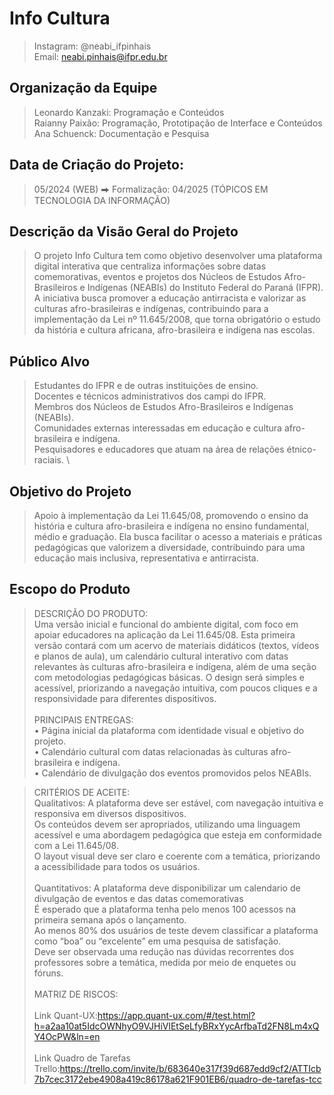 # Info Cultura
> Instagram: @neabi_ifpinhais \
> Email: neabi.pinhais@ifpr.edu.br

## Organização da Equipe
> Leonardo Kanzaki: Programação e Conteúdos \
> Raianny Paixão: Programação, Prototipação de Interface e Conteúdos \
> Ana Schuenck: Documentação e Pesquisa

## Data de Criação do Projeto:
> 05/2024 (WEB) ⮕  Formalização: 04/2025 (TÓPICOS EM TECNOLOGIA DA INFORMAÇÃO)

## Descrição da Visão Geral do Projeto
> O projeto Info Cultura tem como objetivo desenvolver uma plataforma digital interativa que centraliza informações sobre datas comemorativas, eventos e projetos dos Núcleos de Estudos Afro-Brasileiros e Indígenas (NEABIs) do Instituto Federal do Paraná (IFPR). A iniciativa busca promover a educação antirracista e valorizar as culturas afro-brasileiras e indígenas, contribuindo para a implementação da Lei nº 11.645/2008, que torna obrigatório o estudo da história e cultura africana, afro-brasileira e indígena nas escolas.

## Público Alvo
> Estudantes do IFPR e de outras instituições de ensino. \
Docentes e técnicos administrativos dos campi do IFPR. \
Membros dos Núcleos de Estudos Afro-Brasileiros e Indígenas (NEABIs). \
Comunidades externas interessadas em educação e cultura afro-brasileira e indígena. \
Pesquisadores e educadores que atuam na área de relações étnico-raciais. \

## Objetivo do Projeto
> Apoio à implementação da Lei 11.645/08, promovendo o ensino da história e cultura afro-brasileira e indígena no ensino fundamental, médio e graduação. Ela busca facilitar o acesso a materiais e práticas pedagógicas que valorizem a diversidade, contribuindo para uma educação mais inclusiva, representativa e antirracista.

## Escopo do Produto
> DESCRIÇÃO DO PRODUTO: \
Uma versão inicial e funcional do ambiente digital, com foco em apoiar educadores na aplicação da Lei 11.645/08. Esta primeira versão contará com um acervo de materiais didáticos (textos, vídeos e planos de aula), um calendário cultural interativo com datas relevantes às culturas afro-brasileira e indígena, além de uma seção com metodologias pedagógicas básicas. O design será simples e acessível, priorizando a navegação intuitiva, com poucos cliques e a responsividade para diferentes dispositivos. \
\
> PRINCIPAIS ENTREGAS: \
• Página inicial da plataforma com identidade visual e objetivo do projeto. \
• Calendário cultural com datas relacionadas às culturas afro-brasileira e indígena. \
• Calendário de divulgação dos eventos promovidos pelos NEABIs. 

> CRITÉRIOS DE ACEITE: \
> Qualitativos:
A plataforma deve ser estável, com navegação intuitiva e responsiva em diversos dispositivos. \
Os conteúdos devem ser apropriados, utilizando uma linguagem acessível e uma abordagem pedagógica que esteja em conformidade com a Lei 11.645/08. \
O layout visual deve ser claro e coerente com a temática, priorizando a acessibilidade para todos os usuários. \
\
> Quantitativos:
A plataforma deve disponibilizar um calendario de divulgação de eventos e das datas comemorativas \
É esperado que a plataforma tenha pelo menos 100 acessos na primeira semana após o lançamento. \
Ao menos 80% dos usuários de teste devem classificar a plataforma como “boa” ou “excelente” em uma pesquisa de satisfação. \
Deve ser observada uma redução nas dúvidas recorrentes dos professores sobre a temática, medida por meio de enquetes ou fóruns. \
\
> MATRIZ DE RISCOS:\
> \
> Link Quant-UX:https://app.quant-ux.com/#/test.html?h=a2aa10at5IdcOWNhyO9VJHiVlEtSeLfyBRxYycArfbaTd2FN8Lm4xQY4OcPW&ln=en \
> \
> Link Quadro de Tarefas Trello:https://trello.com/invite/b/683640e317f39d687edd9cf2/ATTIcb7b7cec3172ebe4908a419c86178a621F901EB6/quadro-de-tarefas-tcc



